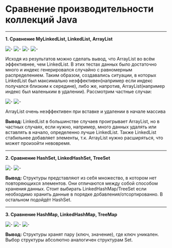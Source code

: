 # Сравнение производительности коллекций Java
____
__1. Сравнение MyLinkedList, LinkedList, ArrayList__

![-](https://i.ibb.co/Z1ZXqNY/1.png)
![-](https://i.ibb.co/8939FqS/2.png)
![-](https://i.ibb.co/8MGp5dx/3.png)
![-](https://i.ibb.co/Y8mXqQ0/4.png)

Исходя из результатов можно сделать вывод, что ArrayList во всём эффективнее, чем LinkedList. В этих тестах данных было достаточно много и индекс генерировался случайно с равномерным распределением. Таким образом, создавались ситуации, в которых LinkedList был максимально неэффективен(например если индекс получался близким к середине), либо же, напротив, ArrayList(например индекс был маленьким в удалении).
Рассмотрим частные случаи:

![-](https://i.ibb.co/hmyqTqv/10.png)
![-](https://i.ibb.co/Ht3gDLx/11.png)

ArrayList очень неэффективен при вставке и удалении в начале массива

__Вывод:__ LinkedList в большинстве случаев проигрывает ArrayList, но в частных случаях, если нужно, например, много данных удалять или вставлять в начало, определенно лучше LinkedList.
Также LinkedList стабильнее добавляет элементы, т.к. ArrayList нужно расширяться, что может произойти невовремя.

____

__2. Сравнение HashSet, LinkedHashSet, TreeSet__

![-](https://i.ibb.co/JzV461C/5.png)
![-](https://i.ibb.co/DbJVLws/6.png)

__Вывод:__ Структуры представляют из себя множество, в котором нет повторяющихся элементов. Они отличаются между собой способом хранения данных. Стоит выбирать LinkedHashMap/TreeSet если необходимо хранить данные в порядке добавления/отсортированно. В остальном подойдёт HashSet.

____

__3. Сравнение HashMap, LinkedHashMap, TreeMap__

![-](https://i.ibb.co/tLRY0t2/7.png)
![-](https://i.ibb.co/3fv4R9b/8.png)
![-](https://i.ibb.co/wdk0kzy/9.png)

__Вывод:__ Структуры хранят пару (ключ, значение), где ключ уникален. Выбор структуры абсолютно аналогичен структурам Set.

